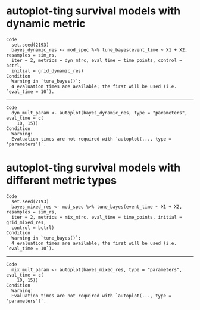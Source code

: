 # autoplot-ting survival models with dynamic metric

    Code
      set.seed(2193)
      bayes_dynamic_res <- mod_spec %>% tune_bayes(event_time ~ X1 + X2, resamples = sim_rs,
      iter = 2, metrics = dyn_mtrc, eval_time = time_points, control = bctrl,
      initial = grid_dynamic_res)
    Condition
      Warning in `tune_bayes()`:
      4 evaluation times are available; the first will be used (i.e. `eval_time = 10`).

---

    Code
      dyn_mult_param <- autoplot(bayes_dynamic_res, type = "parameters", eval_time = c(
        10, 15))
    Condition
      Warning:
      Evaluation times are not required with `autoplot(..., type = 'parameters')`.

# autoplot-ting survival models with different metric types

    Code
      set.seed(2193)
      bayes_mixed_res <- mod_spec %>% tune_bayes(event_time ~ X1 + X2, resamples = sim_rs,
      iter = 2, metrics = mix_mtrc, eval_time = time_points, initial = grid_mixed_res,
      control = bctrl)
    Condition
      Warning in `tune_bayes()`:
      4 evaluation times are available; the first will be used (i.e. `eval_time = 10`).

---

    Code
      mix_mult_param <- autoplot(bayes_mixed_res, type = "parameters", eval_time = c(
        10, 15))
    Condition
      Warning:
      Evaluation times are not required with `autoplot(..., type = 'parameters')`.

